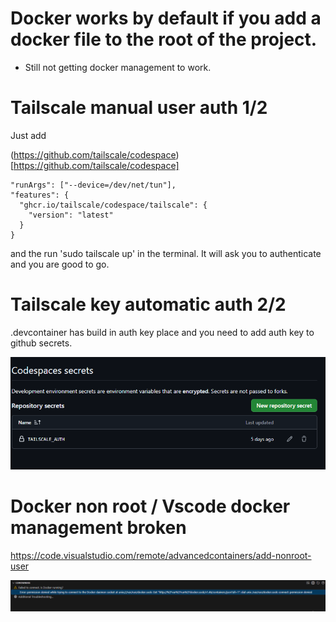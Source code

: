 # Docker works by default if you add a docker file to the root of the project.
- Still not getting docker management to work.


# Tailscale manual user auth 1/2

Just add 

(https://github.com/tailscale/codespace)[https://github.com/tailscale/codespace]
    
    "runArgs": ["--device=/dev/net/tun"],
    "features": {
      "ghcr.io/tailscale/codespace/tailscale": {
        "version": "latest"
      }
    }

and the run 'sudo tailscale up' in the terminal. It will ask you to authenticate and you are good to go.

# Tailscale key automatic auth 2/2

.devcontainer has build in auth key place and you need to add auth key to github secrets.


![Codespaces secrets](/images/Codespaces_secrets.png)

# Docker non root / Vscode docker management broken

https://code.visualstudio.com/remote/advancedcontainers/add-nonroot-user

![Docker is still broken](/images/Docker-broken.png)